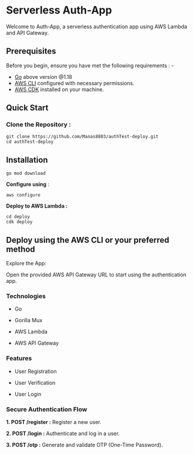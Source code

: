 # Serverless Auth-App

Welcome to Auth-App, a serverless authentication app using AWS Lambda and API Gateway.

## Prerequisites

Before you begin, ensure you have met the following requirements : -

- [Go](https://golang.org/doc/install) above version @1.18
- [AWS CLI](https://aws.amazon.com/cli/) configured with necessary permissions.
- [AWS CDK](https://docs.aws.amazon.com/cdk/latest/guide/getting_started.html) installed on your machine.

## Quick Start

### Clone the Repository :

```
git clone https://github.com/Manas8803/authTest-deploy.git
cd authTest-deploy
```

## Installation

```
go mod download
```

**Configure using** :

```
aws configure
```

**Deploy to AWS Lambda :**

```
cd deploy
cdk deploy
```

## Deploy using the AWS CLI or your preferred method

Explore the App:

Open the provided AWS API Gateway URL to start using the authentication app.

### Technologies

- Go

- Gorilla Mux

- AWS Lambda

- AWS API Gateway

### Features

- User Registration

- User Verification

- User Login

### Secure Authentication Flow

**1. POST /register :** Register a new user.

**2. POST /login :** Authenticate and log in a user.

**3. POST /otp :** Generate and validate OTP (One-Time Password).
